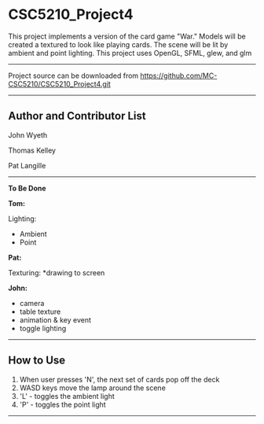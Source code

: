 CSC5210_Project4
=========

This project implements a version of the card game "War." Models will be created a textured to look like playing cards. The scene will be lit by ambient and point lighting.
This project uses OpenGL, SFML, glew, and glm

----

Project source can be downloaded from https://github.com/MC-CSC5210/CSC5210_Project4.git

----

Author and Contributor List
----

John Wyeth

Thomas Kelley

Pat Langille

----

**To Be Done**

**Tom:** 

  Lighting:

  * Ambient
  * Point


**Pat:**

  Texturing:
  *drawing to screen


**John:**


- camera
- table texture
- animation & key event
- toggle lighting


----
 
How to Use
----

1. When user presses 'N', the next set of cards pop off the deck
2. WASD keys move the lamp around the scene
3. 'L' - toggles the ambient light
4. 'P' - toggles the point light

----
